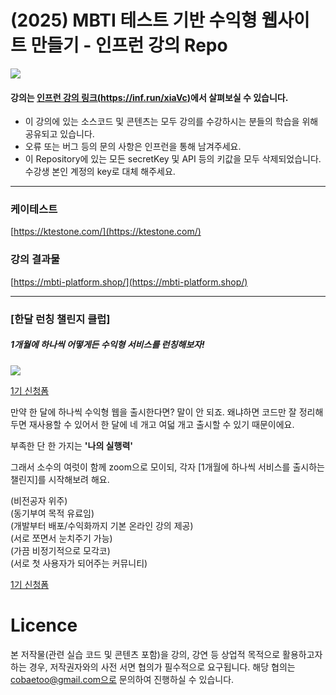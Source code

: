 # (2025) MBTI 테스트 기반 수익형 웹사이트 만들기 - 인프런 강의 Repo

[![](https://cdn.inflearn.com/public/courses/335011/cover/bb9004df-951a-484b-b8fb-a99486dfbca2/335011.png)](https://inf.run/xiaVc)

#### 강의는 [인프런 강의 링크(https://inf.run/xiaVc)](https://inf.run/xiaVc)에서 살펴보실 수 있습니다.

- 이 강의에 있는 소스코드 및 콘텐츠는 모두 강의를 수강하시는 분들의 학습을 위해 공유되고 있습니다.
- 오류 또는 버그 등의 문의 사항은 인프런을 통해 남겨주세요.
- 이 Repository에 있는 모든 secretKey 및 API 등의 키값을 모두 삭제되었습니다. 수강생 본인 계정의 key로 대체 해주세요.

---

### 케이테스트

[https://ktestone.com/](https://ktestone.com/)

### 강의 결과물

[https://mbti-platform.shop/](https://mbti-platform.shop/)

---

### [한달 런칭 챌린지 클럽]

##### 1개월에 하나씩 어떻게든 수익형 서비스를 런칭해보자!

[![](https://cdn.maily.so/agujo6td01uwtymyunyihvbtctdc)](https://forms.gle/vFkfeqHAs5y8Khbr5)

[1기 신청폼](https://forms.gle/vFkfeqHAs5y8Khbr5)

만약 한 달에 하나씩 수익형 웹을 출시한다면?
말이 안 되죠.
왜냐하면 코드만 잘 정리해 두면 재사용할 수 있어서 한 달에 네 개고 여덟 개고 출시할 수 있기 때문이에요.

부족한 단 한 가지는
**'나의 실행력'**

그래서 소수의 여럿이 함께 zoom으로 모이되,
각자 [1개월에 하나씩 서비스를 출시하는 챌린지]를 시작해보려 해요.

(비전공자 위주)<br>
(동기부여 목적 유료임)<br>
(개발부터 배포/수익화까지 기본 온라인 강의 제공)<br>
(서로 쪼면서 눈치주기 가능)<br>
(가끔 비정기적으로 모각코)<br>
(서로 첫 사용자가 되어주는 커뮤니티)<br>

[1기 신청폼](https://forms.gle/vFkfeqHAs5y8Khbr5)

# Licence

본 저작물(관련 실습 코드 및 콘텐츠 포함)을 강의, 강연 등 상업적 목적으로 활용하고자 하는 경우, 저작권자와의 사전 서면 협의가 필수적으로 요구됩니다. 해당 협의는 cobaetoo@gmail.com으로 문의하여 진행하실 수 있습니다.
